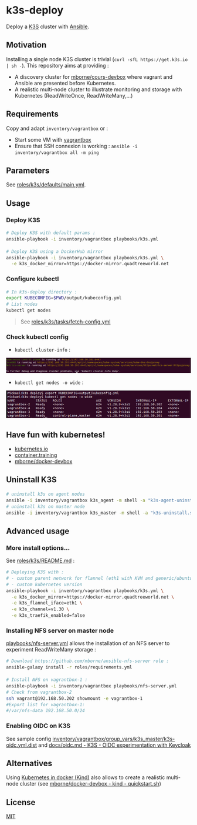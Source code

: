 # k3s-deploy

Deploy a [K3S](https://k3s.io/) cluster with [Ansible](https://docs.ansible.com/ansible/latest/index.html).

## Motivation

Installing a single node K3S cluster is trivial (`curl -sfL https://get.k3s.io | sh -`). This repository aims at providing :

* A discovery cluster for [mborne/cours-devbox](https://github.com/mborne/cours-devops#readme) where vagrant and Ansible are presented before Kubernetes.
* A realistic multi-node cluster to illustrate monitoring and storage with Kubernetes (ReadWriteOnce, ReadWriteMany,...)

## Requirements

Copy and adapt `inventory/vagrantbox` or :

* Start some VM with [vagrantbox](https://github.com/mborne/vagrantbox#readme)
* Ensure that SSH connexion is working : `ansible -i inventory/vagrantbox all -m ping`

## Parameters

See [roles/k3s/defaults/main.yml](roles/k3s/defaults/main.yml).

## Usage

### Deploy K3S

```bash
# Deploy K3S with default params :
ansible-playbook -i inventory/vagrantbox playbooks/k3s.yml

# Deploy K3S using a DockerHub mirror
ansible-playbook -i inventory/vagrantbox playbooks/k3s.yml \
  -e k3s_docker_mirror=https://docker-mirror.quadtreeworld.net
```

### Configure kubectl

```bash
# In k3s-deploy directory :
export KUBECONFIG=$PWD/output/kubeconfig.yml
# List nodes
kubectl get nodes
```

> See [roles/k3s/tasks/fetch-config.yml](roles/k3s/tasks/fetch-config.yml)

### Check kubectl config

* `kubectl cluster-info` :

![cluster-info](docs/img/screenshot-cluster-info.png)

* `kubectl get nodes -o wide` :

![get nodes](docs/img/screenshot-get-nodes.png)

## Have fun with kubernetes!

* [kubernetes.io](https://kubernetes.io/)
* [container.training](https://container.training/)
* [mborne/docker-devbox](https://github.com/mborne/docker-devbox#readme)

## Uninstall K3S

```bash
# uninstall k3s on agent nodes
ansible -i inventory/vagrantbox k3s_agent -m shell -a "k3s-agent-uninstall.sh" --become
# uninstall k3s on master node
ansible -i inventory/vagrantbox k3s_master -m shell -a "k3s-uninstall.sh" --become
```

## Advanced usage

### More install options...

See [roles/k3s/README.md](roles/k3s/README.md) :

```bash
# Deploying K3S with :
# - custom parent network for flannel (eth1 with KVM and generic/ubuntu2204)
# - custom kubernetes version
ansible-playbook -i inventory/vagrantbox playbooks/k3s.yml \
  -e k3s_docker_mirror=https://docker-mirror.quadtreeworld.net \
  -e k3s_flannel_iface=eth1 \
  -e k3s_channel=v1.30 \
  -e k3s_traefik_enabled=false
```

### Installing NFS server on master node

[playbooks/nfs-server.yml](playbooks/nfs-server.yml) allows the installation of an NFS server to experiment ReadWriteMany storage :

```bash
# Download https://github.com/mborne/ansible-nfs-server role :
ansible-galaxy install -r roles/requirements.yml

# Install NFS on vagrantbox-1 :
ansible-playbook -i inventory/vagrantbox playbooks/nfs-server.yml
# Check from vagrantbox-2
ssh vagrant@192.168.50.202 showmount -e vagrantbox-1
#Export list for vagrantbox-1:
#/var/nfs-data 192.168.50.0/24
```

### Enabling OIDC on K3S

See sample config [inventory/vagrantbox/group_vars/k3s_master/k3s-oidc.yml.dist](inventory/vagrantbox/group_vars/k3s_master/k3s-oidc.yml.dist) and [docs/oidc.md - K3S - OIDC experimentation with Keycloak](docs/oidc.md)

## Alternatives

Using [Kubernetes in docker (Kind)](https://kind.sigs.k8s.io/docs/user/quick-start/) also allows to create a realistic multi-node cluster (see [mborne/docker-devbox - kind - quickstart.sh](https://github.com/mborne/docker-devbox/tree/master/kind#readme))

## License

[MIT](LICENSE)



